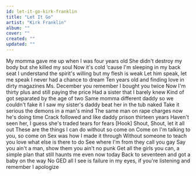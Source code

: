 ```yaml
---
id: let-it-go-kirk-franklin
title: "Let It Go"
artist: "Kirk Franklin"
album: ""
cover: ""
created: ""
updated: ""
---
```


My momma gave me up when I was four years old
She didn't destroy my body but she killed my soul
Now it's cold ‘cause I'm sleeping in my back seat
I understand the spirit's willing but my flesh is weak
Let him speak, let me speak
I never had a chance to dream
Ten years old and finding love in dirty magazines
Ms. December you remember I bought you twice
Now I'm thirty plus and still paying the price
Had a sister that I barely knew
Kind of got separated by the age of two
Same momma different daddy so we couldn't fake it
I saw my sister's daddy beat her in the tub naked
Take it serious the demons in a man's mind
The same man on rape charges now he's doing time
Crack followed and like daddy prison thirteen years
Haven't seen her, I guess she's traded tears for fears
[Hook]
Shout, Shout, let it all out
These are the things I can do without so come on
Come on I'm talking to you, so come on
Sex was how I made it through
Without someone to teach you love what else is there to do
See where I'm from they call you gay
Say you ain't a man, show them you ain't no punk
Get all the girls you can, a simple plan that still haunts me even now today
Back to seventeen and got a baby on the way
No GED all I see is failure in my eyes, if you're listening and remember I apologize